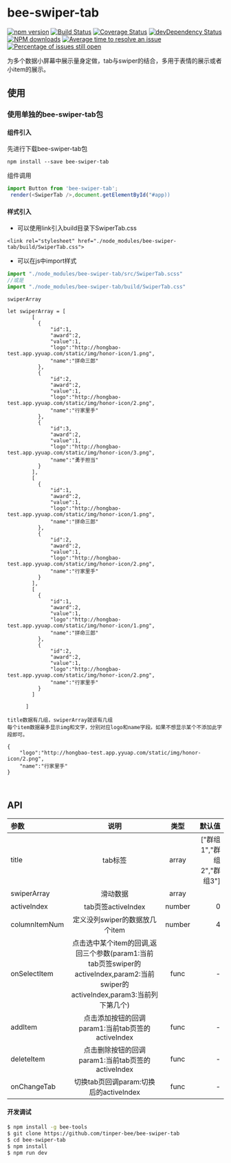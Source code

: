 # bee-swiper-tab

[![npm version](https://img.shields.io/npm/v/bee-swiper-tab.svg)](https://www.npmjs.com/package/bee-swiper-tab)
[![Build Status](https://img.shields.io/travis/tinper-bee/bee-swiper-tab/master.svg)](https://travis-ci.org/tinper-bee/bee-swiper-tab)
[![Coverage Status](https://coveralls.io/repos/github/tinper-bee/bee-swiper-tab/badge.svg?branch=master)](https://coveralls.io/github/tinper-bee/bee-swiper-tab?branch=master)
[![devDependency Status](https://img.shields.io/david/dev/tinper-bee/bee-swiper-tab.svg)](https://david-dm.org/tinper-bee/bee-swiper-tab#info=devDependencies)
[![NPM downloads](http://img.shields.io/npm/dm/bee-swiper-tab.svg?style=flat)](https://npmjs.org/package/bee-swiper-tab)
[![Average time to resolve an issue](http://isitmaintained.com/badge/resolution/tinper-bee/bee-swiper-tab.svg)](http://isitmaintained.com/project/tinper-bee/bee-swiper-tab "Average time to resolve an issue")
[![Percentage of issues still open](http://isitmaintained.com/badge/open/tinper-bee/bee-swiper-tab.svg)](http://isitmaintained.com/project/tinper-bee/bee-swiper-tab "Percentage of issues still open")


为多个数据小屏幕中展示量身定做，tab与swiper的结合，多用于表情的展示或者小item的展示。



## 使用

### 使用单独的bee-swiper-tab包
#### 组件引入
先进行下载bee-swiper-tab包
```
npm install --save bee-swiper-tab
```
组件调用
```js
import Button from 'bee-swiper-tab';
 render(<SwiperTab />,document.getElementById("#app))   
```
#### 样式引入
- 可以使用link引入build目录下SwiperTab.css
```
<link rel="stylesheet" href="./node_modules/bee-swiper-tab/build/SwiperTab.css">
```
- 可以在js中import样式
```js
import "./node_modules/bee-swiper-tab/src/SwiperTab.scss"
//或是
import "./node_modules/bee-swiper-tab/build/SwiperTab.css"
```


```
swiperArray

let swiperArray = [
        [
          {
              "id":1,
              "award":2,
              "value":1,
              "logo":"http://hongbao-test.app.yyuap.com/static/img/honor-icon/1.png",
              "name":"拼命三郎"
          },
          {
              "id":2,
              "award":2,
              "value":1,
              "logo":"http://hongbao-test.app.yyuap.com/static/img/honor-icon/2.png",
              "name":"行家里手"
          },
          {
              "id":3,
              "award":2,
              "value":1,
              "logo":"http://hongbao-test.app.yyuap.com/static/img/honor-icon/3.png",
              "name":"勇于担当"
          }
        ],
        [
          {
              "id":1,
              "award":2,
              "value":1,
              "logo":"http://hongbao-test.app.yyuap.com/static/img/honor-icon/1.png",
              "name":"拼命三郎"
          },
          {
              "id":2,
              "award":2,
              "value":1,
              "logo":"http://hongbao-test.app.yyuap.com/static/img/honor-icon/2.png",
              "name":"行家里手"
          }
        ],
        [
          {
              "id":1,
              "award":2,
              "value":1,
              "logo":"http://hongbao-test.app.yyuap.com/static/img/honor-icon/1.png",
              "name":"拼命三郎"
          },
          {
              "id":2,
              "award":2,
              "value":1,
              "logo":"http://hongbao-test.app.yyuap.com/static/img/honor-icon/2.png",
              "name":"行家里手"
          }
        ]
      
      ]

title数据有几组，swiperArray就该有几组
每个item数据最多显示img和文字，分别对应logo和name字段。如果不想显示某个不添加此字段即可。

{
    "logo":"http://hongbao-test.app.yyuap.com/static/img/honor-icon/2.png",
    "name":"行家里手"
}

    
```

## API


|参数|说明|类型|默认值|
|:--|:---:|:--:|---:|
|title|tab标签|array|["群组1","群组2","群组3"]|
|swiperArray|滑动数据|array||
|activeIndex|tab页签activeIndex|number|0|
|columnItemNum|定义没列swiper的数据放几个item|number|4|
|onSelectItem|点击选中某个item的回调,返回三个参数(param1:当前tab页签swiper的activeIndex,param2:当前swiper的activeIndex,param3:当前列下第几个)|func|-|
|addItem|点击添加按钮的回调param1:当前tab页签的activeIndex|func|-|
|deleteItem|点击删除按钮的回调param1:当前tab页签的activeIndex|func|-|
|onChangeTab|切换tab页回调param:切换后的activeIndex|func|-|






#### 开发调试

```sh
$ npm install -g bee-tools
$ git clone https://github.com/tinper-bee/bee-swiper-tab
$ cd bee-swiper-tab
$ npm install
$ npm run dev
```
